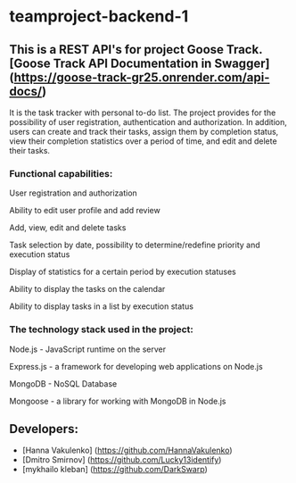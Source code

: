 # teamproject-backend-1

## This is a REST API's for project Goose Track. [Goose Track API Documentation in Swagger] (https://goose-track-gr25.onrender.com/api-docs/)

It is the task tracker with personal to-do list. The project provides for the possibility of user registration, authentication and authorization. In addition, users can create and track their tasks, assign them by completion status, view their completion statistics over a period of time, and edit and delete their tasks.

### Functional capabilities:

User registration and authorization

Ability to edit user profile and add review

Add, view, edit and delete tasks

Task selection by date, possibility to determine/redefine priority and execution status

Display of statistics for a certain period by execution statuses

Ability to display the tasks on the calendar

Ability to display tasks in a list by execution status

### The technology stack used in the project:

Node.js - JavaScript runtime on the server

Express.js - a framework for developing web applications on Node.js

MongoDB - NoSQL Database

Mongoose - a library for working with MongoDB in Node.js

## Developers:

- [Hanna Vakulenko] (https://github.com/HannaVakulenko)
- [Dmitro Smirnov] (https://github.com/Lucky13identify)
- [mykhailo kleban] (https://github.com/DarkSwarp)
